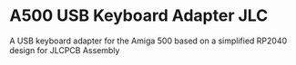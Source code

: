 # A500 USB Keyboard Adapter JLC
A USB keyboard adapter for the Amiga 500 based on a simplified RP2040 design for JLCPCB Assembly
